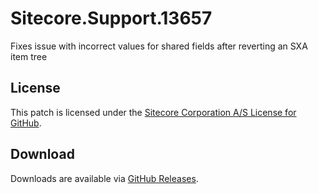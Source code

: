 # Sitecore.Support.13657
Fixes issue with incorrect values for shared fields after reverting an SXA item tree

## License  
This patch is licensed under the [Sitecore Corporation A/S License for GitHub](https://github.com/sitecoresupport/Sitecore.Support.13657/blob/master/LICENSE).  

## Download  
Downloads are available via [GitHub Releases](https://github.com/sitecoresupport/Sitecore.Support.13657/releases).  
